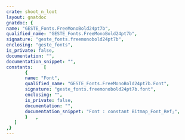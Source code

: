 ```yaml
---
crate: shoot_n_loot
layout: gnatdoc
gnatdoc: {
name: "GESTE_Fonts.FreeMonoBold24pt7b",
qualified_name: "GESTE_Fonts.FreeMonoBold24pt7b",
signature: "geste_fonts.freemonobold24pt7b",
enclosing: "geste_fonts",
is_private: false,
documentation: "",
documentation_snippet: "",
constants:    [
       {
       name: "Font",
       qualified_name: "GESTE_Fonts.FreeMonoBold24pt7b.Font",
       signature: "geste_fonts.freemonobold24pt7b.font",
       enclosing: "",
       is_private: false,
       documentation: "",
       documentation_snippet: "Font : constant Bitmap_Font_Ref;",
       }   ,
   ]
,}
---
```


